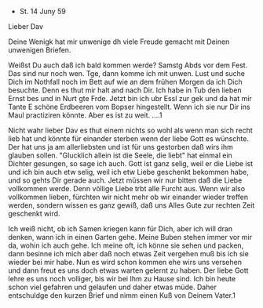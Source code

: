 + St. 14 Juny 59

Lieber Dav

Deine Wenigk hat mir unwenige dh viele Freude gemacht mit Deinen unwenigen Briefen.

Weißst Du auch daß ich bald kommen werde? Samstg Abds vor dem Fest. Das sind nur noch wen. Tge, dann komme ich mit unwen. Lust und suche Dich im Nothfall noch im Bett auf wie an dem frühen Morgen da ich Dich besuchte. Denn es thut mir halt and nach Dir. Ich habe in Tub den lieben Ernst bes und in Nurt gte Frde. Jetzt bin ich ubr Essl zur gek und da hat mir Tante E schöne Erdbeeren vom Bopser hingestellt. Wenn ich sie nur Dir ins Maul practiziren könnte. Aber es ist zu weit. ....1

Nicht wahr lieber Dav es thut einem nichts so wohl als wenn man sich recht lieb hat und könnte für einander sterben wenn der liebe Gott es wünschte. Der hat uns ja am allerliebsten und ist für uns gestorben daß wirs ihm glauben sollen. "Glucklich allein ist die Seele, die liebt" hat einmal ein Dichter gesungen, so sage ich auch. Gott ist ganz selig, weil er die Liebe ist und ich bin auch etw selig, weil ich etw Liebe geschenkt bekommen habe, und so gehts Dir gerade auch. Jetzt müssen wir nur bitten daß die Liebe vollkommen werde. Denn völlige Liebe trbt alle Furcht aus. Wenn wir also vollkommen lieben, fürchten wir nicht mehr ob wir einander wieder treffen werden, sondern wissen es ganz gewiß, daß uns Alles Gute zur rechten Zeit geschenkt wird.

Ich weiß nicht, ob ich Samen kriegen kann für Dich, aber ich will dran denken, wann ich in einen Garten gehe. Meine Buben stehen immer vor mir da, wohin ich auch gehe. Ich meine oft, ich könne sie sehen und packen, dann besinne ich mich aber daß noch etwas Zeit vergehen muß bis ich sie wieder bei mir habe. Nun es wird schon kommen ehe wirs uns versehen und dann freut es uns doch etwas warten gelernt zu haben. Der liebe Gott lehre es uns noch volliger, bis wir bei Ihm zu Hause sind. Ich bin heute schon viel gefahren und gelaufen und daher etwas müde. Daher entschuldge den kurzen Brief und nimm einen Kuß
 von Deinem Vater.1

